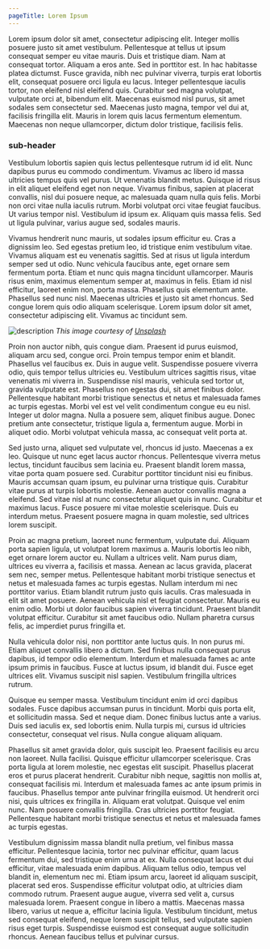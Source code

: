 ```yaml
---
pageTitle: Lorem Ipsum
---
```


Lorem ipsum dolor sit amet, consectetur adipiscing elit. Integer mollis posuere justo sit amet vestibulum. Pellentesque at tellus ut ipsum consequat semper eu vitae mauris. Duis et tristique diam. Nam at consequat tortor. Aliquam a eros ante. Sed in porttitor est. In hac habitasse platea dictumst. Fusce gravida, nibh nec pulvinar viverra, turpis erat lobortis elit, consequat posuere orci ligula eu lacus. Integer pellentesque iaculis tortor, non eleifend nisl eleifend quis. Curabitur sed magna volutpat, vulputate orci at, bibendum elit. Maecenas euismod nisl purus, sit amet sodales sem consectetur sed. Maecenas justo magna, tempor vel dui at, facilisis fringilla elit. Mauris in lorem quis lacus fermentum elementum. Maecenas non neque ullamcorper, dictum dolor tristique, facilisis felis.

### sub-header

Vestibulum lobortis sapien quis lectus pellentesque rutrum id id elit. Nunc dapibus purus eu commodo condimentum. Vivamus ac libero id massa ultricies tempus quis vel purus. Ut venenatis blandit metus. Quisque id risus in elit aliquet eleifend eget non neque. Vivamus finibus, sapien at placerat convallis, nisl dui posuere neque, ac malesuada quam nulla quis felis. Morbi non orci vitae nulla iaculis rutrum. Morbi volutpat orci vitae feugiat faucibus. Ut varius tempor nisl. Vestibulum id ipsum ex. Aliquam quis massa felis. Sed ut ligula pulvinar, varius augue sed, sodales mauris.

Vivamus hendrerit nunc mauris, ut sodales ipsum efficitur eu. Cras a dignissim leo. Sed egestas pretium leo, id tristique enim vestibulum vitae. Vivamus aliquam est eu venenatis sagittis. Sed at risus ut ligula interdum semper sed ut odio. Nunc vehicula faucibus ante, eget ornare sem fermentum porta. Etiam et nunc quis magna tincidunt ullamcorper. Mauris risus enim, maximus elementum semper at, maximus in felis. Etiam id nisl efficitur, laoreet enim non, porta massa. Phasellus quis elementum ante. Phasellus sed nunc nisl. Maecenas ultricies et justo sit amet rhoncus. Sed congue lorem quis odio aliquam scelerisque. Lorem ipsum dolor sit amet, consectetur adipiscing elit. Vivamus ac tincidunt sem.

![description](/assets/stock.jpg)
*This image courtesy of [Unsplash](http://unsplash.com)*

Proin non auctor nibh, quis congue diam. Praesent id purus euismod, aliquam arcu sed, congue orci. Proin tempus tempor enim et blandit. Phasellus vel faucibus ex. Duis in augue velit. Suspendisse posuere viverra odio, quis tempor tellus ultricies eu. Vestibulum ultrices sagittis risus, vitae venenatis mi viverra in. Suspendisse nisl mauris, vehicula sed tortor ut, gravida vulputate est. Phasellus non egestas dui, sit amet finibus dolor. Pellentesque habitant morbi tristique senectus et netus et malesuada fames ac turpis egestas. Morbi vel est vel velit condimentum congue eu eu nisl. Integer ut dolor magna. Nulla a posuere sem, aliquet finibus augue. Donec pretium ante consectetur, tristique ligula a, fermentum augue. Morbi in aliquet odio. Morbi volutpat vehicula massa, ac consequat velit porta at.

Sed justo urna, aliquet sed vulputate vel, rhoncus id justo. Maecenas a ex leo. Quisque ut nunc eget lacus auctor rhoncus. Pellentesque viverra metus lectus, tincidunt faucibus sem lacinia eu. Praesent blandit lorem massa, vitae porta quam posuere sed. Curabitur porttitor tincidunt nisi eu finibus. Mauris accumsan quam ipsum, eu pulvinar urna tristique quis. Curabitur vitae purus at turpis lobortis molestie. Aenean auctor convallis magna a eleifend. Sed vitae nisl at nunc consectetur aliquet quis in nunc. Curabitur et maximus lacus. Fusce posuere mi vitae molestie scelerisque. Duis eu interdum metus. Praesent posuere magna in quam molestie, sed ultrices lorem suscipit.

Proin ac magna pretium, laoreet nunc fermentum, vulputate dui. Aliquam porta sapien ligula, ut volutpat lorem maximus a. Mauris lobortis leo nibh, eget ornare lorem auctor eu. Nullam a ultrices velit. Nam purus diam, ultrices eu viverra a, facilisis et massa. Aenean ac lacus gravida, placerat sem nec, semper metus. Pellentesque habitant morbi tristique senectus et netus et malesuada fames ac turpis egestas. Nullam interdum mi nec porttitor varius. Etiam blandit rutrum justo quis iaculis. Cras malesuada in elit sit amet posuere. Aenean vehicula nisl et feugiat consectetur. Mauris eu enim odio. Morbi ut dolor faucibus sapien viverra tincidunt. Praesent blandit volutpat efficitur. Curabitur sit amet faucibus odio. Nullam pharetra cursus felis, ac imperdiet purus fringilla et.

Nulla vehicula dolor nisi, non porttitor ante luctus quis. In non purus mi. Etiam aliquet convallis libero a dictum. Sed finibus nulla consequat purus dapibus, id tempor odio elementum. Interdum et malesuada fames ac ante ipsum primis in faucibus. Fusce at luctus ipsum, id blandit dui. Fusce eget ultrices elit. Vivamus suscipit nisl sapien. Vestibulum fringilla ultrices rutrum.

Quisque eu semper massa. Vestibulum tincidunt enim id orci dapibus sodales. Fusce dapibus accumsan purus in tincidunt. Morbi quis porta elit, et sollicitudin massa. Sed et neque diam. Donec finibus luctus ante a varius. Duis sed iaculis ex, sed lobortis enim. Nulla turpis mi, cursus id ultricies consectetur, consequat vel risus. Nulla congue aliquam aliquam.

Phasellus sit amet gravida dolor, quis suscipit leo. Praesent facilisis eu arcu non laoreet. Nulla facilisi. Quisque efficitur ullamcorper scelerisque. Cras porta ligula at lorem molestie, nec egestas elit suscipit. Phasellus placerat eros et purus placerat hendrerit. Curabitur nibh neque, sagittis non mollis at, consequat facilisis mi. Interdum et malesuada fames ac ante ipsum primis in faucibus. Phasellus tempor ante pulvinar fringilla euismod. Ut hendrerit orci nisi, quis ultrices ex fringilla in. Aliquam erat volutpat. Quisque vel enim nunc. Nam posuere convallis fringilla. Cras ultricies porttitor feugiat. Pellentesque habitant morbi tristique senectus et netus et malesuada fames ac turpis egestas.

Vestibulum dignissim massa blandit nulla pretium, vel finibus massa efficitur. Pellentesque lacinia, tortor nec pulvinar efficitur, quam lacus fermentum dui, sed tristique enim urna at ex. Nulla consequat lacus et dui efficitur, vitae malesuada enim dapibus. Aliquam tellus odio, tempus vel blandit in, elementum nec mi. Etiam ipsum arcu, laoreet id aliquam suscipit, placerat sed eros. Suspendisse efficitur volutpat odio, at ultricies diam commodo rutrum. Praesent augue augue, viverra sed velit a, cursus malesuada lorem. Praesent congue in libero a mattis. Maecenas massa libero, varius ut neque a, efficitur lacinia ligula. Vestibulum tincidunt, metus sed consequat eleifend, neque lorem suscipit tellus, sed vulputate sapien risus eget turpis. Suspendisse euismod est consequat augue sollicitudin rhoncus. Aenean faucibus tellus et pulvinar cursus.